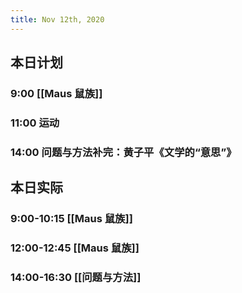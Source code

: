 ```yaml
---
title: Nov 12th, 2020
---
```


## 本日计划
### 9:00 [[Maus 鼠族]]
### 11:00 运动
### 14:00 问题与方法补完：黄子平《文学的“意思”》
## 本日实际
### 9:00-10:15 [[Maus 鼠族]]
### 12:00-12:45 [[Maus 鼠族]]
### 14:00-16:30 [[问题与方法]]
### 
